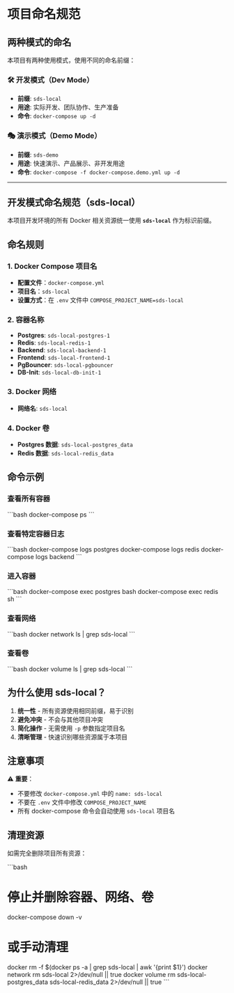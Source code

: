 # 项目命名规范

## 两种模式的命名

本项目有两种使用模式，使用不同的命名前缀：

### 🛠️ 开发模式（Dev Mode）
- **前缀**: `sds-local`
- **用途**: 实际开发、团队协作、生产准备
- **命令**: `docker-compose up -d`

### 🎭 演示模式（Demo Mode）
- **前缀**: `sds-demo`
- **用途**: 快速演示、产品展示、非开发用途
- **命令**: `docker-compose -f docker-compose.demo.yml up -d`

---

## 开发模式命名规范（sds-local）

本项目开发环境的所有 Docker 相关资源统一使用 **`sds-local`** 作为标识前缀。

## 命名规则

### 1. Docker Compose 项目名
- **配置文件**：`docker-compose.yml`
- **项目名**：`sds-local`
- **设置方式**：在 `.env` 文件中 `COMPOSE_PROJECT_NAME=sds-local`

### 2. 容器名称
- **Postgres**: `sds-local-postgres-1`
- **Redis**: `sds-local-redis-1`
- **Backend**: `sds-local-backend-1`
- **Frontend**: `sds-local-frontend-1`
- **PgBouncer**: `sds-local-pgbouncer`
- **DB-Init**: `sds-local-db-init-1`

### 3. Docker 网络
- **网络名**: `sds-local`

### 4. Docker 卷
- **Postgres 数据**: `sds-local-postgres_data`
- **Redis 数据**: `sds-local-redis_data`

## 命令示例

### 查看所有容器
\`\`\`bash
docker-compose ps
\`\`\`

### 查看特定容器日志
\`\`\`bash
docker-compose logs postgres
docker-compose logs redis
docker-compose logs backend
\`\`\`

### 进入容器
\`\`\`bash
docker-compose exec postgres bash
docker-compose exec redis sh
\`\`\`

### 查看网络
\`\`\`bash
docker network ls | grep sds-local
\`\`\`

### 查看卷
\`\`\`bash
docker volume ls | grep sds-local
\`\`\`

## 为什么使用 sds-local？

1. **统一性** - 所有资源使用相同前缀，易于识别
2. **避免冲突** - 不会与其他项目冲突
3. **简化操作** - 无需使用 `-p` 参数指定项目名
4. **清晰管理** - 快速识别哪些资源属于本项目

## 注意事项

⚠️ **重要**：
- 不要修改 `docker-compose.yml` 中的 `name: sds-local`
- 不要在 `.env` 文件中修改 `COMPOSE_PROJECT_NAME`
- 所有 docker-compose 命令会自动使用 `sds-local` 项目名

## 清理资源

如需完全删除项目所有资源：

\`\`\`bash
# 停止并删除容器、网络、卷
docker-compose down -v

# 或手动清理
docker rm -f $(docker ps -a | grep sds-local | awk '{print $1}')
docker network rm sds-local 2>/dev/null || true
docker volume rm sds-local-postgres_data sds-local-redis_data 2>/dev/null || true
\`\`\`
